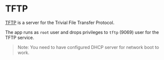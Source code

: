 # TFTP

[TFTP](https://manpages.debian.org/testing/tftpd-hpa/tftpd.8.en.html) is a server for the Trivial File Transfer Protocol.

The app runs as `root` user and drops privileges to `tftp` (9069) user for the TFTP service.

> Note: You need to have configured DHCP server for network boot to work.
